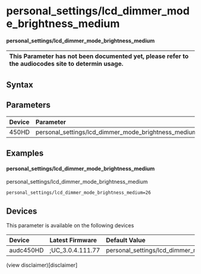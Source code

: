 ﻿---
description: personal_settings/lcd_dimmer_mode_brightness_medium
search: false
---

# personal_settings/lcd_dimmer_mode_brightness_medium

#### personal_settings/lcd_dimmer_mode_brightness_medium


| This Parameter has not been documented yet, please refer to the audiocodes site to determin usage.  | 
| :--- |

## Syntax

## Parameters
|Device|Parameter|value|Description|
|:---|:---|:---|:---|
| 450HD | personal_settings/lcd_dimmer_mode_brightness_medium |  |  |

## Examples
#### personal_settings/lcd_dimmer_mode_brightness_medium

personal_settings/lcd_dimmer_mode_brightness_medium

```
personal_settings/lcd_dimmer_mode_brightness_medium=26
```

## Devices
This parameter is available on the following devices

| Device | Latest Firmware | Default Value |
|:---|:---|:---|
| audc450HD | ;UC_3.0.4.111.77 | personal_settings/lcd_dimmer_mode_brightness_medium=26 

(view disclaimer)[disclaimer]
